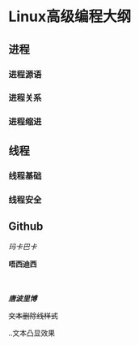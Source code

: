   
# Linux高级编程大纲

## 进程

### 进程源语

### 进程关系

### 进程缩进

## 线程

### 线程基础

### 线程安全

## Github

*玛卡巴卡*

**唔西迪西**</br></br></br>

***唐波里博***

~~文本删除线样式~~

..文本凸显效果
